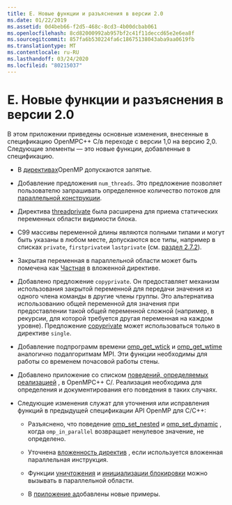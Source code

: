 ```yaml
---
title: Е. Новые функции и разъяснения в версии 2.0
ms.date: 01/22/2019
ms.assetid: 0d4beb66-f2d5-468c-8cd3-4b00dcbab061
ms.openlocfilehash: 8cd82000992ab957bf2c41f11deccd65e2e6ea8f
ms.sourcegitcommit: 857fa6b530224fa6c18675138043aba9aa0619fb
ms.translationtype: MT
ms.contentlocale: ru-RU
ms.lasthandoff: 03/24/2020
ms.locfileid: "80215037"
---
```

# <a name="f-new-features-and-clarifications-in-version-20"></a>Е. Новые функции и разъяснения в версии 2.0

В этом приложении приведены основные изменения, внесенные в спецификацию OpenMPC++ C/в переходе с версии 1,0 на версию 2,0. Следующие элементы — это новые функции, добавленные в спецификацию.

- В [директивах](2-directives.md#21-directive-format)OpenMP допускаются запятые.

- Добавление предложения `num_threads`. Это предложение позволяет пользователю запрашивать определенное количество потоков для [параллельной конструкции](2-directives.md#23-parallel-construct).

- Директива [threadprivate](2-directives.md#271-threadprivate-directive) была расширена для приема статических переменных области видимости блока.

- C99 массивы переменной длины являются полными типами и могут быть указаны в любом месте, допускаются все типы, например в списках `private`, `firstprivate`и `lastprivate` (см. [раздел 2.7.2](2-directives.md#272-data-sharing-attribute-clauses)).

- Закрытая переменная в параллельной области может быть помечена как [Частная](2-directives.md#2721-private) в вложенной директиве.

- Добавлено предложение `copyprivate`. Он предоставляет механизм использования закрытой переменной для передачи значения из одного члена команды в другие члены группы. Это альтернатива использованию общей переменной для значения при предоставлении такой общей переменной сложной (например, в рекурсии, для которой требуется другая переменная на каждом уровне). Предложение [copyprivate](2-directives.md#2728-copyprivate) может использоваться только в директиве `single`.

- Добавление подпрограмм времени [omp_get_wtick](3-run-time-library-functions.md#332-omp_get_wtick-function) и [omp_get_wtime](3-run-time-library-functions.md#331-omp_get_wtime-function) аналогично подалгоритмам MPI. Эти функции необходимы для работы со временем почасовой работы стены.

- Добавлено приложение со списком [поведений, определяемых реализацией](e-implementation-defined-behaviors-in-openmp-c-cpp.md) , в OpenMPC++ C/. Реализация необходима для определения и документирования его поведения в таких случаях.

- Следующие изменения служат для уточнения или исправления функций в предыдущей спецификации API OpenMP для C/C++:

  - Разъяснено, что поведение [omp_set_nested](3-run-time-library-functions.md#319-omp_set_nested-function) и [omp_set_dynamic](3-run-time-library-functions.md#317-omp_set_dynamic-function) , когда `omp_in_parallel` возвращает ненулевое значение, не определено.

  - Уточнена [вложенность директив](2-directives.md#29-directive-nesting) , если используется вложенная параллельная инструкция.

  - Функции [уничтожения](3-run-time-library-functions.md#322-omp_destroy_lock-and-omp_destroy_nest_lock-functions) и [инициализации блокировки](3-run-time-library-functions.md#321-omp_init_lock-and-omp_init_nest_lock-functions) можно вызывать в параллельной области.

  - В [приложение а](a-examples.md)добавлены новые примеры.
